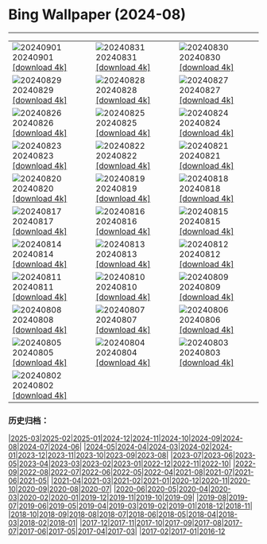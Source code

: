 # Bing Wallpaper (2024-08)
**************

<table><tr><td><img class="wallpaper" src="https://www.bing.com/th?id=OHR.ThamesLondon_EN-GB5554427883_1920x1080.jpg" alt="20240901"> 20240901 <a href="https://www.bing.com/th?id=OHR.ThamesLondon_EN-GB5554427883_UHD.jpg">[download 4k]</a></td><td><img class="wallpaper" src="https://www.bing.com/th?id=OHR.DjanetAlgeria_EN-GB4963001163_1920x1080.jpg" alt="20240831"> 20240831 <a href="https://www.bing.com/th?id=OHR.DjanetAlgeria_EN-GB4963001163_UHD.jpg">[download 4k]</a></td><td><img class="wallpaper" src="https://www.bing.com/th?id=OHR.WhaleSharkDay_EN-GB4536568745_1920x1080.jpg" alt="20240830"> 20240830 <a href="https://www.bing.com/th?id=OHR.WhaleSharkDay_EN-GB4536568745_UHD.jpg">[download 4k]</a></td></tr><tr><td><img class="wallpaper" src="https://www.bing.com/th?id=OHR.CastellfollitSpain_EN-GB3934726824_1920x1080.jpg" alt="20240829"> 20240829 <a href="https://www.bing.com/th?id=OHR.CastellfollitSpain_EN-GB3934726824_UHD.jpg">[download 4k]</a></td><td><img class="wallpaper" src="https://www.bing.com/th?id=OHR.ParalympicsParis_EN-GB7216458209_1920x1080.jpg" alt="20240828"> 20240828 <a href="https://www.bing.com/th?id=OHR.ParalympicsParis_EN-GB7216458209_UHD.jpg">[download 4k]</a></td><td><img class="wallpaper" src="https://www.bing.com/th?id=OHR.YoungCaiman_EN-GB2726345456_1920x1080.jpg" alt="20240827"> 20240827 <a href="https://www.bing.com/th?id=OHR.YoungCaiman_EN-GB2726345456_UHD.jpg">[download 4k]</a></td></tr><tr><td><img class="wallpaper" src="https://www.bing.com/th?id=OHR.PalmyraAtoll_EN-GB5731259364_1920x1080.jpg" alt="20240826"> 20240826 <a href="https://www.bing.com/th?id=OHR.PalmyraAtoll_EN-GB5731259364_UHD.jpg">[download 4k]</a></td><td><img class="wallpaper" src="https://www.bing.com/th?id=OHR.SwiftcurrentLake_EN-GB9627605146_1920x1080.jpg" alt="20240825"> 20240825 <a href="https://www.bing.com/th?id=OHR.SwiftcurrentLake_EN-GB9627605146_UHD.jpg">[download 4k]</a></td><td><img class="wallpaper" src="https://www.bing.com/th?id=OHR.NottingHillCarnival2024_EN-GB9324576606_1920x1080.jpg" alt="20240824"> 20240824 <a href="https://www.bing.com/th?id=OHR.NottingHillCarnival2024_EN-GB9324576606_UHD.jpg">[download 4k]</a></td></tr><tr><td><img class="wallpaper" src="https://www.bing.com/th?id=OHR.PrasatPhanom_EN-GB8973986476_1920x1080.jpg" alt="20240823"> 20240823 <a href="https://www.bing.com/th?id=OHR.PrasatPhanom_EN-GB8973986476_UHD.jpg">[download 4k]</a></td><td><img class="wallpaper" src="https://www.bing.com/th?id=OHR.OceanCityMD_EN-GB9234380892_1920x1080.jpg" alt="20240822"> 20240822 <a href="https://www.bing.com/th?id=OHR.OceanCityMD_EN-GB9234380892_UHD.jpg">[download 4k]</a></td><td><img class="wallpaper" src="https://www.bing.com/th?id=OHR.NazcaBooby_EN-GB8876355438_1920x1080.jpg" alt="20240821"> 20240821 <a href="https://www.bing.com/th?id=OHR.NazcaBooby_EN-GB8876355438_UHD.jpg">[download 4k]</a></td></tr><tr><td><img class="wallpaper" src="https://www.bing.com/th?id=OHR.TetonSunrise_EN-GB8561222784_1920x1080.jpg" alt="20240820"> 20240820 <a href="https://www.bing.com/th?id=OHR.TetonSunrise_EN-GB8561222784_UHD.jpg">[download 4k]</a></td><td><img class="wallpaper" src="https://www.bing.com/th?id=OHR.HuntingtonBeach_EN-GB8055727268_1920x1080.jpg" alt="20240819"> 20240819 <a href="https://www.bing.com/th?id=OHR.HuntingtonBeach_EN-GB8055727268_UHD.jpg">[download 4k]</a></td><td><img class="wallpaper" src="https://www.bing.com/th?id=OHR.GarlicFestival2024_EN-GB7313189944_1920x1080.jpg" alt="20240818"> 20240818 <a href="https://www.bing.com/th?id=OHR.GarlicFestival2024_EN-GB7313189944_UHD.jpg">[download 4k]</a></td></tr><tr><td><img class="wallpaper" src="https://www.bing.com/th?id=OHR.AlfanzinaLighthouse_EN-GB7045122942_1920x1080.jpg" alt="20240817"> 20240817 <a href="https://www.bing.com/th?id=OHR.AlfanzinaLighthouse_EN-GB7045122942_UHD.jpg">[download 4k]</a></td><td><img class="wallpaper" src="https://www.bing.com/th?id=OHR.JapanRollerCoaster_EN-GB6456877241_1920x1080.jpg" alt="20240816"> 20240816 <a href="https://www.bing.com/th?id=OHR.JapanRollerCoaster_EN-GB6456877241_UHD.jpg">[download 4k]</a></td><td><img class="wallpaper" src="https://www.bing.com/th?id=OHR.HangCave_EN-GB5986425507_1920x1080.jpg" alt="20240815"> 20240815 <a href="https://www.bing.com/th?id=OHR.HangCave_EN-GB5986425507_UHD.jpg">[download 4k]</a></td></tr><tr><td><img class="wallpaper" src="https://www.bing.com/th?id=OHR.WatarrkaLizard_EN-GB7369918232_1920x1080.jpg" alt="20240814"> 20240814 <a href="https://www.bing.com/th?id=OHR.WatarrkaLizard_EN-GB7369918232_UHD.jpg">[download 4k]</a></td><td><img class="wallpaper" src="https://www.bing.com/th?id=OHR.DugiOtokCroatia_EN-GB9621673389_1920x1080.jpg" alt="20240813"> 20240813 <a href="https://www.bing.com/th?id=OHR.DugiOtokCroatia_EN-GB9621673389_UHD.jpg">[download 4k]</a></td><td><img class="wallpaper" src="https://www.bing.com/th?id=OHR.ElephantsAmboseli_EN-GB4173490150_1920x1080.jpg" alt="20240812"> 20240812 <a href="https://www.bing.com/th?id=OHR.ElephantsAmboseli_EN-GB4173490150_UHD.jpg">[download 4k]</a></td></tr><tr><td><img class="wallpaper" src="https://www.bing.com/th?id=OHR.TofinoVancouver_EN-GB3629180467_1920x1080.jpg" alt="20240811"> 20240811 <a href="https://www.bing.com/th?id=OHR.TofinoVancouver_EN-GB3629180467_UHD.jpg">[download 4k]</a></td><td><img class="wallpaper" src="https://www.bing.com/th?id=OHR.JoshuaTreeNP_EN-GB1169305265_1920x1080.jpg" alt="20240810"> 20240810 <a href="https://www.bing.com/th?id=OHR.JoshuaTreeNP_EN-GB1169305265_UHD.jpg">[download 4k]</a></td><td><img class="wallpaper" src="https://www.bing.com/th?id=OHR.BristolBalloonFiesta2024_EN-GB5744730173_1920x1080.jpg" alt="20240809"> 20240809 <a href="https://www.bing.com/th?id=OHR.BristolBalloonFiesta2024_EN-GB5744730173_UHD.jpg">[download 4k]</a></td></tr><tr><td><img class="wallpaper" src="https://www.bing.com/th?id=OHR.SpottedOwlet_EN-GB7230363465_1920x1080.jpg" alt="20240808"> 20240808 <a href="https://www.bing.com/th?id=OHR.SpottedOwlet_EN-GB7230363465_UHD.jpg">[download 4k]</a></td><td><img class="wallpaper" src="https://www.bing.com/th?id=OHR.RhinelandVineyards_EN-GB0382871701_1920x1080.jpg" alt="20240807"> 20240807 <a href="https://www.bing.com/th?id=OHR.RhinelandVineyards_EN-GB0382871701_UHD.jpg">[download 4k]</a></td><td><img class="wallpaper" src="https://www.bing.com/th?id=OHR.MolokiniHawaii_EN-GB7304592210_1920x1080.jpg" alt="20240806"> 20240806 <a href="https://www.bing.com/th?id=OHR.MolokiniHawaii_EN-GB7304592210_UHD.jpg">[download 4k]</a></td></tr><tr><td><img class="wallpaper" src="https://www.bing.com/th?id=OHR.HertfordshireLavender_EN-GB8608001356_1920x1080.jpg" alt="20240805"> 20240805 <a href="https://www.bing.com/th?id=OHR.HertfordshireLavender_EN-GB8608001356_UHD.jpg">[download 4k]</a></td><td><img class="wallpaper" src="https://www.bing.com/th?id=OHR.GimignanoTuscany_EN-GB0016765846_1920x1080.jpg" alt="20240804"> 20240804 <a href="https://www.bing.com/th?id=OHR.GimignanoTuscany_EN-GB0016765846_UHD.jpg">[download 4k]</a></td><td><img class="wallpaper" src="https://www.bing.com/th?id=OHR.WulongKarst_EN-GB8759537408_1920x1080.jpg" alt="20240803"> 20240803 <a href="https://www.bing.com/th?id=OHR.WulongKarst_EN-GB8759537408_UHD.jpg">[download 4k]</a></td></tr><tr><td><img class="wallpaper" src="https://www.bing.com/th?id=OHR.TrunkBay_EN-GB8816603455_1920x1080.jpg" alt="20240802"> 20240802 <a href="https://www.bing.com/th?id=OHR.TrunkBay_EN-GB8816603455_UHD.jpg">[download 4k]</a></td><td></td><td></td></tr></table>

### 历史归档：

|[2025-03](/../2025-03/2025-03.md)|[2025-02](/../2025-02/2025-02.md)|[2025-01](/../2025-01/2025-01.md)|[2024-12](/../2024-12/2024-12.md)|[2024-11](/../2024-11/2024-11.md)|[2024-10](/../2024-10/2024-10.md)|[2024-09](/../2024-09/2024-09.md)|[2024-08](/2024-08.md)|[2024-07](/../2024-07/2024-07.md)|[2024-06](/../2024-06/2024-06.md)|
|[2024-05](/../2024-05/2024-05.md)|[2024-04](/../2024-04/2024-04.md)|[2024-03](/../2024-03/2024-03.md)|[2024-02](/../2024-02/2024-02.md)|[2024-01](/../2024-01/2024-01.md)|[2023-12](/../2023-12/2023-12.md)|[2023-11](/../2023-11/2023-11.md)|[2023-10](/../2023-10/2023-10.md)|[2023-09](/../2023-09/2023-09.md)|[2023-08](/../2023-08/2023-08.md)|
|[2023-07](/../2023-07/2023-07.md)|[2023-06](/../2023-06/2023-06.md)|[2023-05](/../2023-05/2023-05.md)|[2023-04](/../2023-04/2023-04.md)|[2023-03](/../2023-03/2023-03.md)|[2023-02](/../2023-02/2023-02.md)|[2023-01](/../2023-01/2023-01.md)|[2022-12](/../2022-12/2022-12.md)|[2022-11](/../2022-11/2022-11.md)|[2022-10](/../2022-10/2022-10.md)|
|[2022-09](/../2022-09/2022-09.md)|[2022-08](/../2022-08/2022-08.md)|[2022-07](/../2022-07/2022-07.md)|[2022-06](/../2022-06/2022-06.md)|[2022-05](/../2022-05/2022-05.md)|[2022-04](/../2022-04/2022-04.md)|[2021-08](/../2021-08/2021-08.md)|[2021-07](/../2021-07/2021-07.md)|[2021-06](/../2021-06/2021-06.md)|[2021-05](/../2021-05/2021-05.md)|
|[2021-04](/../2021-04/2021-04.md)|[2021-03](/../2021-03/2021-03.md)|[2021-02](/../2021-02/2021-02.md)|[2021-01](/../2021-01/2021-01.md)|[2020-12](/../2020-12/2020-12.md)|[2020-11](/../2020-11/2020-11.md)|[2020-10](/../2020-10/2020-10.md)|[2020-09](/../2020-09/2020-09.md)|[2020-08](/../2020-08/2020-08.md)|[2020-07](/../2020-07/2020-07.md)|
|[2020-06](/../2020-06/2020-06.md)|[2020-05](/../2020-05/2020-05.md)|[2020-04](/../2020-04/2020-04.md)|[2020-03](/../2020-03/2020-03.md)|[2020-02](/../2020-02/2020-02.md)|[2020-01](/../2020-01/2020-01.md)|[2019-12](/../2019-12/2019-12.md)|[2019-11](/../2019-11/2019-11.md)|[2019-10](/../2019-10/2019-10.md)|[2019-09](/../2019-09/2019-09.md)|
|[2019-08](/../2019-08/2019-08.md)|[2019-07](/../2019-07/2019-07.md)|[2019-06](/../2019-06/2019-06.md)|[2019-05](/../2019-05/2019-05.md)|[2019-04](/../2019-04/2019-04.md)|[2019-03](/../2019-03/2019-03.md)|[2019-02](/../2019-02/2019-02.md)|[2019-01](/../2019-01/2019-01.md)|[2018-12](/../2018-12/2018-12.md)|[2018-11](/../2018-11/2018-11.md)|
|[2018-10](/../2018-10/2018-10.md)|[2018-09](/../2018-09/2018-09.md)|[2018-08](/../2018-08/2018-08.md)|[2018-07](/../2018-07/2018-07.md)|[2018-06](/../2018-06/2018-06.md)|[2018-05](/../2018-05/2018-05.md)|[2018-04](/../2018-04/2018-04.md)|[2018-03](/../2018-03/2018-03.md)|[2018-02](/../2018-02/2018-02.md)|[2018-01](/../2018-01/2018-01.md)|
|[2017-12](/../2017-12/2017-12.md)|[2017-11](/../2017-11/2017-11.md)|[2017-10](/../2017-10/2017-10.md)|[2017-09](/../2017-09/2017-09.md)|[2017-08](/../2017-08/2017-08.md)|[2017-07](/../2017-07/2017-07.md)|[2017-06](/../2017-06/2017-06.md)|[2017-05](/../2017-05/2017-05.md)|[2017-04](/../2017-04/2017-04.md)|[2017-03](/../2017-03/2017-03.md)|
|[2017-02](/../2017-02/2017-02.md)|[2017-01](/../2017-01/2017-01.md)|[2016-12](/../2016-12/2016-12.md)